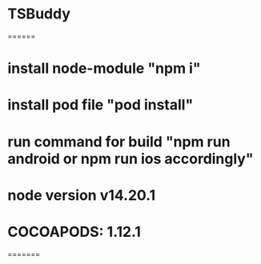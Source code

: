 # TSBuddy
======
#  install node-module "npm i"
# install pod file "pod install"
# run command for build "npm run android or npm run ios accordingly"
# node version v14.20.1
# COCOAPODS: 1.12.1

=======
